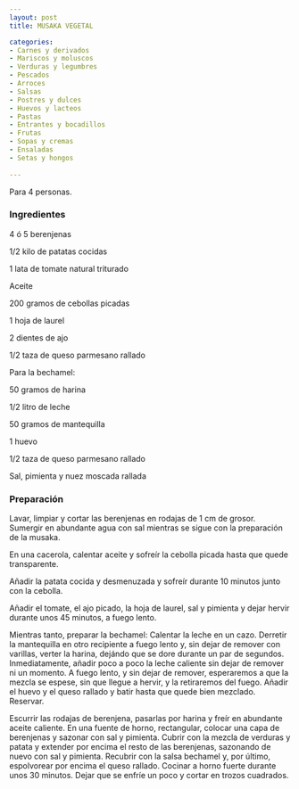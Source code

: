 ```yaml
---
layout: post
title: MUSAKA VEGETAL

categories:
- Carnes y derivados
- Mariscos y moluscos
- Verduras y legumbres
- Pescados
- Arroces
- Salsas
- Postres y dulces
- Huevos y lacteos
- Pastas
- Entrantes y bocadillos
- Frutas
- Sopas y cremas
- Ensaladas
- Setas y hongos
 
---
```

Para 4 personas.

<h3>Ingredientes</h3>
4 ó 5 berenjenas

1/2 kilo de patatas cocidas

1 lata de tomate natural triturado

Aceite

200 gramos de cebollas picadas

1 hoja de laurel

2 dientes de ajo

1/2 taza de queso parmesano rallado

Para la bechamel:

50 gramos de harina

1/2 litro de leche

50 gramos de mantequilla

1 huevo

1/2 taza de queso parmesano rallado

Sal, pimienta y nuez moscada rallada

<h3>Preparación</h3>
Lavar, limpiar y cortar las berenjenas en rodajas de 1 cm de grosor. Sumergir en abundante agua con sal mientras se sigue con la preparación de la musaka.

En una cacerola, calentar aceite y sofreír la cebolla picada hasta que quede transparente.

Añadir la patata cocida y desmenuzada y sofreír durante 10 minutos junto con la cebolla.

Añadir el tomate, el ajo picado, la hoja de laurel, sal y pimienta y dejar hervir durante unos 45 minutos, a fuego lento.

Mientras tanto, preparar la bechamel: Calentar la leche en un cazo. Derretir la mantequilla en otro recipiente a fuego lento y, sin dejar de remover con varillas, verter la harina, dejándo que se dore durante un par de segundos. Inmediatamente, añadir poco a poco la leche caliente sin dejar de remover ni un momento. A fuego lento, y sin dejar de remover, esperaremos a que la mezcla se espese, sin que llegue a hervir, y la retiraremos del fuego. Añadir el huevo y el queso rallado y batir hasta que quede bien mezclado. Reservar.

Escurrir las rodajas de berenjena, pasarlas por harina y freír en abundante aceite caliente. En una fuente de horno, rectangular, colocar una capa de berenjenas y sazonar con sal y pimienta. Cubrir con la mezcla de verduras y patata y extender por encima el resto de las berenjenas, sazonando de nuevo con sal y pimienta. Recubrir con la salsa bechamel y, por último, espolvorear por encima el queso rallado. Cocinar a horno fuerte durante unos 30 minutos. Dejar que se enfríe un poco y cortar en trozos cuadrados.

